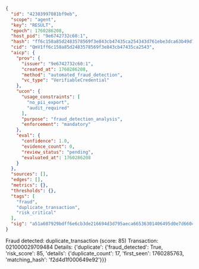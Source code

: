 ```json
{
  "id": "42303997081bf9eb",
  "scope": "agent",
  "key": "RESULT",
  "epoch": 1760286208,
  "host_pid": "9e6742732c60:1",
  "hash": "ff6c158a85d2483578569f3e843cb47435ca254343d761ebe3dca63b49d70670",
  "cid": "QmV1ff6c158a85d2483578569f3e843cb47435ca2543",
  "aicp": {
    "prov": {
      "issuer": "9e6742732c60:1",
      "created_at": 1760286208,
      "method": "automated_fraud_detection",
      "vc_type": "VerifiableCredential"
    },
    "ucon": {
      "usage_constraints": [
        "no_pii_export",
        "audit_required"
      ],
      "purpose": "fraud_detection_analysis",
      "enforcement": "mandatory"
    },
    "eval": {
      "confidence": 1.0,
      "evidence_count": 0,
      "review_status": "pending",
      "evaluated_at": 1760286208
    }
  },
  "sources": [],
  "edges": [],
  "metrics": {},
  "thresholds": {},
  "tags": [
    "fraud",
    "duplicate_transaction",
    "risk_critical"
  ],
  "sig": "a51a607929bdff6e6cb3de216694d3d795aeca66536301406495d0e7d6604376"
}
```

Fraud detected: duplicate_transaction (score: 85)
Transaction: 021000029709484
Details: {'duplicate': {'fraud_detected': True, 'risk_score': 85, 'details': {'duplicate_count': 17, 'first_seen': 1760285763, 'matching_hash': 'f2d4d1f000649e92'}}}
